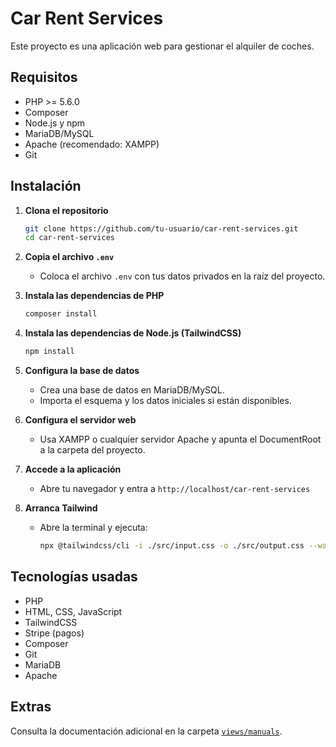 # Car Rent Services

Este proyecto es una aplicación web para gestionar el alquiler de coches.

## Requisitos

- PHP >= 5.6.0
- Composer
- Node.js y npm
- MariaDB/MySQL
- Apache (recomendado: XAMPP)
- Git

## Instalación

1. **Clona el repositorio**
   ```sh
   git clone https://github.com/tu-usuario/car-rent-services.git
   cd car-rent-services
   ```

2. **Copia el archivo `.env`**
   - Coloca el archivo `.env` con tus datos privados en la raíz del proyecto.

3. **Instala las dependencias de PHP**
   ```sh
   composer install
   ```

4. **Instala las dependencias de Node.js (TailwindCSS)**
   ```sh
   npm install
   ```

5. **Configura la base de datos**
   - Crea una base de datos en MariaDB/MySQL.
   - Importa el esquema y los datos iniciales si están disponibles.

6. **Configura el servidor web**
   - Usa XAMPP o cualquier servidor Apache y apunta el DocumentRoot a la carpeta del proyecto.

7. **Accede a la aplicación**
   - Abre tu navegador y entra a `http://localhost/car-rent-services`

8. **Arranca Tailwind**
   - Abre la terminal y ejecuta:
     ```sh
     npx @tailwindcss/cli -i ./src/input.css -o ./src/output.css --watch
     ```

## Tecnologías usadas

- PHP
- HTML, CSS, JavaScript
- TailwindCSS
- Stripe (pagos)
- Composer
- Git
- MariaDB
- Apache

## Extras

Consulta la documentación adicional en la carpeta [`views/manuals`](views/manuals/).
